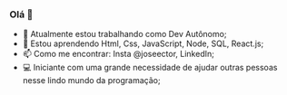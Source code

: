 ### Olá 👋


- 🔭 Atualmente estou trabalhando como Dev Autônomo;
- 🌱 Estou aprendendo Html, Css, JavaScript, Node, SQL, React.js;
- 📫 Como me encontrar: Insta @joseector, LinkedIn;
- 💻 Iniciante com uma grande necessidade de ajudar outras pessoas nesse lindo mundo da programação;
